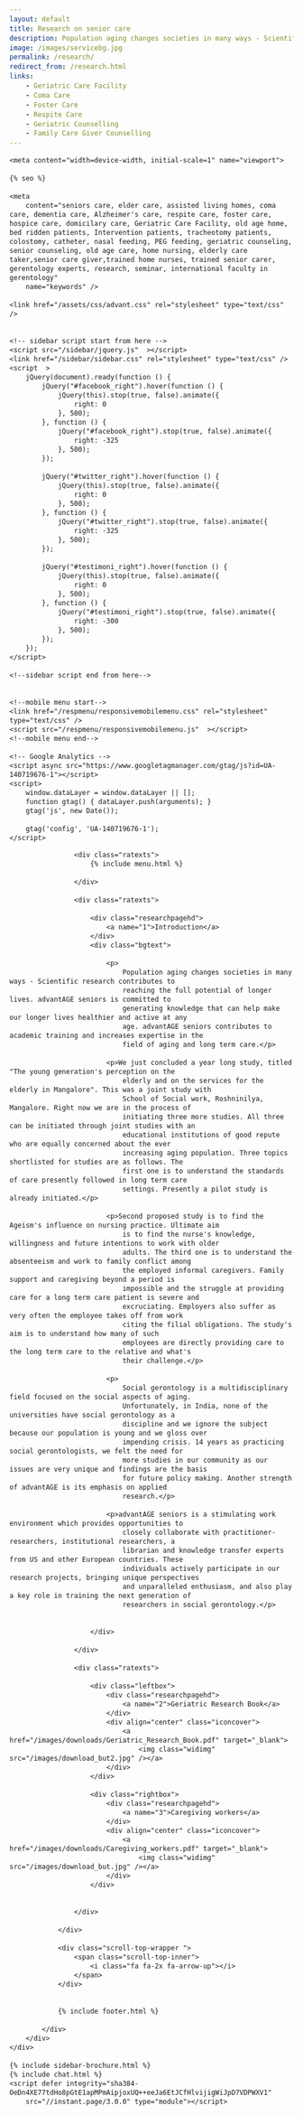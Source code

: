 ```yaml
---
layout: default
title: Research on senior care
description: Population aging changes societies in many ways - Scientific research contributes to reaching the full potential of longer lives. advantAGE seniors is committed to generating knowledge that can help make our longer lives healthier and active at any age. advantAGE seniors contributes to academic training and increases expertise in the field of aging and long term care.
image: /images/servicebg.jpg
permalink: /research/
redirect_from: /research.html
links:
    - Geriatric Care Facility
    - Coma Care
    - Foster Care
    - Respite Care
    - Geriatric Counselling
    - Family Care Giver Counselling
---
```



<head>
    <meta content="text/html; charset=utf-8" http-equiv="Content-Type" />
  <link rel="shortcut icon" href="/images/favicon.ico" type="image/x-icon">
  <link rel="icon" href="/images/favicon.ico" type="image/x-icon">

    <meta content="width=device-width, initial-scale=1" name="viewport">

    {% seo %}

    <meta
        content="seniors care, elder care, assisted living homes, coma care, dementia care, Alzheimer's care, respite care, foster care, hospice care, domicilary care, Geriatric Care Facility, old age home, bed ridden patients, Intervention patients, tracheotomy patients, colostomy, catheter, nasal feeding, PEG feeding, geriatric counseling, senior counseling, old age care, home nursing, elderly care taker,senior care giver,trained home nurses, trained senior carer, gerentology experts, research, seminar, international faculty in gerentology"
        name="keywords" />

    <link href="/assets/css/advant.css" rel="stylesheet" type="text/css" />


    <!-- sidebar script start from here -->
    <script src="/sidebar/jquery.js"  ></script>
    <link href="/sidebar/sidebar.css" rel="stylesheet" type="text/css" />
    <script  >
        jQuery(document).ready(function () {
            jQuery("#facebook_right").hover(function () {
                jQuery(this).stop(true, false).animate({
                    right: 0
                }, 500);
            }, function () {
                jQuery("#facebook_right").stop(true, false).animate({
                    right: -325
                }, 500);
            });

            jQuery("#twitter_right").hover(function () {
                jQuery(this).stop(true, false).animate({
                    right: 0
                }, 500);
            }, function () {
                jQuery("#twitter_right").stop(true, false).animate({
                    right: -325
                }, 500);
            });

            jQuery("#testimoni_right").hover(function () {
                jQuery(this).stop(true, false).animate({
                    right: 0
                }, 500);
            }, function () {
                jQuery("#testimoni_right").stop(true, false).animate({
                    right: -300
                }, 500);
            });
        });
    </script>

    <!--sidebar script end from here-->

    
    <!--mobile menu start-->
    <link href="/respmenu/responsivemobilemenu.css" rel="stylesheet" type="text/css" />
    <script src="/respmenu/responsivemobilemenu.js"  ></script>
    <!--mobile menu end-->
    
    <!-- Google Analytics -->
    <script async src="https://www.googletagmanager.com/gtag/js?id=UA-140719676-1"></script>
    <script>
        window.dataLayer = window.dataLayer || [];
        function gtag() { dataLayer.push(arguments); }
        gtag('js', new Date());

        gtag('config', 'UA-140719676-1');
    </script>

<style>
    .ratexts.adjust {
        margin-top: -9px;
        margin-bottom: -9px;
    }
</style>

<!-- sidebar style -->
  <style>
  .newformbord {
    font-family: Verdana, Arial, Helvetica, sans-serif;
    border: 1px solid #99CC00;
    font-size: 11px;
    line-height: 20px;
    font-weight: normal;
    color: #333333;
    text-decoration: none;
    height: 20px;
    width: 138px;
  }

  .blacktext {
    font-family: Arial;
    font-size: 12px;
    line-height: 18px;
    font-weight: normal;
    color: #666666;
    text-decoration: none;
  }

  .gren {
    font-family: Arial;
    font-size: 0.8rem;
    line-height: 18px;
    font-weight: normal;
    color: #009900;
    text-decoration: none;
  }

  .p-2 {
    padding: 0.5rem 1rem;
  }

  .contact-card p {
    margin: 0 !important;
    font-size: 0.9rem;
    line-height: 1.2;
  }

  .contact-card h3 {
    margin: 0 !important;
    font-weight: bold;
    padding-bottom: 0.5rem;
  }

  .e-broch {
    position: static !important;
  }

  #facebook_right, #twitter_right {
    top: 15%; 
    right: -325px; 
    border: 1px solid #822206;
  }
</style>
</head>

<body>
    <div id="servicebg">
        <div id="foot">
            <div id="fix">
                <div id="actual">

                    <div class="ratexts">
                        {% include menu.html %}

                    </div>

                    <div class="ratexts">

                        <div class="researchpagehd">
                            <a name="1">Introduction</a>
                        </div>
                        <div class="bgtext">

                            <p>
                                Population aging changes societies in many ways - Scientific research contributes to
                                reaching the full potential of longer lives. advantAGE seniors is committed to
                                generating knowledge that can help make our longer lives healthier and active at any
                                age. advantAGE seniors contributes to academic training and increases expertise in the
                                field of aging and long term care.</p>

                            <p>We just concluded a year long study, titled "The young generation's perception on the
                                elderly and on the services for the elderly in Mangalore". This was a joint study with
                                School of Social work, Roshninilya, Mangalore. Right now we are in the process of
                                initiating three more studies. All three can be initiated through joint studies with an
                                educational institutions of good repute who are equally concerned about the ever
                                increasing aging population. Three topics shortlisted for studies are as follows. The
                                first one is to understand the standards of care presently followed in long term care
                                settings. Presently a pilot study is already initiated.</p>

                            <p>Second proposed study is to find the Ageism's influence on nursing practice. Ultimate aim
                                is to find the nurse's knowledge, willingness and future intentions to work with older
                                adults. The third one is to understand the absenteeism and work to family conflict among
                                the employed informal caregivers. Family support and caregiving beyond a period is
                                impossible and the struggle at providing care for a long term care patient is severe and
                                excruciating. Employers also suffer as very often the employee takes off from work
                                citing the filial obligations. The study's aim is to understand how many of such
                                employees are directly providing care to the long term care to the relative and what's
                                their challenge.</p>

                            <p>
                                Social gerontology is a multidisciplinary field focused on the social aspects of aging.
                                Unfortunately, in India, none of the universities have social gerontology as a
                                discipline and we ignore the subject because our population is young and we gloss over
                                impending crisis. 14 years as practicing social gerontologists, we felt the need for
                                more studies in our community as our issues are very unique and findings are the basis
                                for future policy making. Another strength of advantAGE is its emphasis on applied
                                research.</p>

                            <p>advantAGE seniors is a stimulating work environment which provides opportunities to
                                closely collaborate with practitioner-researchers, institutional researchers, a
                                librarian and knowledge transfer experts from US and other European countries. These
                                individuals actively participate in our research projects, bringing unique perspectives
                                and unparalleled enthusiasm, and also play a key role in training the next generation of
                                researchers in social gerontology.</p>


                        </div>

                    </div>

                    <div class="ratexts">

                        <div class="leftbox">
                            <div class="researchpagehd">
                                <a name="2">Geriatric Research Book</a>
                            </div>
                            <div align="center" class="iconcover">
                                <a href="/images/downloads/Geriatric_Research_Book.pdf" target="_blank">
                                    <img class="widimg" src="/images/download_but2.jpg" /></a>
                            </div>
                        </div>

                        <div class="rightbox">
                            <div class="researchpagehd">
                                <a name="3">Caregiving workers</a>
                            </div>
                            <div align="center" class="iconcover">
                                <a href="/images/downloads/Caregiving_workers.pdf" target="_blank">
                                    <img class="widimg" src="/images/download_but.jpg" /></a>
                            </div>
                        </div>


                    </div>

                </div>

                <div class="scroll-top-wrapper ">
                    <span class="scroll-top-inner">
                        <i class="fa fa-2x fa-arrow-up"></i>
                    </span>
                </div>


                {% include footer.html %}

            </div>
        </div>
    </div>

    {% include sidebar-brochure.html %}
    {% include chat.html %}
    <script defer integrity="sha384-OeDn4XE77tdHo8pGtE1apMPmAipjoxUQ++eeJa6EtJCfHlvijigWiJpD7VDPWXV1"
        src="//instant.page/3.0.0" type="module"></script>
</body>

